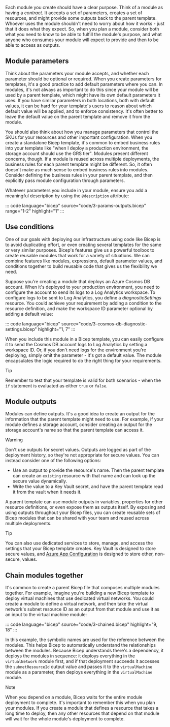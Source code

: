 Each module you create should have a clear purpose. Think of a module as having a *contract*. It accepts a set of parameters, creates a set of resources, and might provide some outputs back to the parent template. Whoever uses the module shouldn't need to worry about how it works - just that it does what they expect. So, when you plan a module, consider both what you need to know to be able to fulfill the module's purpose, and what anyone who consumes your module will expect to provide and then to be able to access as outputs.

## Module parameters

Think about the parameters your module accepts, and whether each parameter should be optional or required. When you create parameters for templates, it's a good practice to add default parameters where you can. In modules, it's not always as important to do this since your module will be used by a parent template, which might have its own default parameters it uses. If you have similar parameters in both locations, both with default values, it can be hard for your template's users to reason about which default value will be applied, and to enforce consistency. It's often better to leave the default value on the parent template and remove it from the module.

You should also think about how you manage parameters that control the SKUs for your resources and other important configuration. When you create a standalone Bicep template, it's common to embed business rules into your template like "when I deploy a production environment, the storage account should use the GRS tier". Modules present different concerns, though. If a module is reused across multiple deployments, the business rules for each parent template might be different. So, it often doesn't make as much sense to embed business rules into modules. Consider defining the business rules in your parent template, and then explicitly pass module configuration through parameters.

Whatever parameters you include in your module, ensure you add a meaningful description by using the `@description` attribute:

::: code language="bicep" source="code/3-params-outputs.bicep" range="1-2" highlight="1" :::

## Use conditions

One of our goals with deploying our infrastructure using code like Bicep is to avoid duplicating effort, or even creating several templates for the same or very similar purposes. Bicep's features give us a powerful toolbox to create reusable modules that work for a variety of situations. We can combine features like modules, expressions, default parameter values, and conditions together to build reusable code that gives us the flexibility we need.

Suppose you're creating a module that deploys an Azure Cosmos DB account. When it's deployed to your production environment, you need to configure the account to send its logs to a Log Analytics workspace. To configure logs to be sent to Log Analytics, you define a *diagnosticSettings* resource. You could achieve your requirement by adding a condition to the resource definition, and make the workspace ID parameter optional by adding a default value:

::: code language="bicep" source="code/3-cosmos-db-diagnostic-settings.bicep" highlight="1, 7" :::

When you include this module in a Bicep template, you can easily configure it to send the Cosmos DB account logs to Log Analytics by setting a workspace ID. Or, if you don't need logs for the environment you're deploying, simply omit the parameter - it's got a default value. The module encapsulates the logic required to do the right thing for your requirements.

> [!TIP]
> Remember to test that your template is valid for both scenarios - when the `if` statement is evaluated as either `true` or `false`.

## Module outputs

Modules can define outputs. It's a good idea to create an output for the information that the parent template might need to use. For example, if your module defines a storage account, consider creating an output for the storage account's name so that the parent template can access it.

> [!WARNING]
> Don't use outputs for secret values. Outputs are logged as part of the deployment history, so they're not appropriate for secure values. You can instead consider one of the following options:
> - Use an output to provide the resource's name. Then the parent template can create an `existing` resource with that name and can look up the secure value dynamically.
> - Write the value to a Key Vault secret, and have the parent template read it from the vault when it needs it.

A parent template can use module outputs in variables, properties for other resource definitions, or even expose them as outputs itself. By exposing and using outputs throughout your Bicep files, you can create reusable sets of Bicep modules that can be shared with your team and reused across multiple deployments. 

> [!TIP]
> You can also use dedicated services to store, manage, and access the settings that your Bicep template creates. Key Vault is designed to store secure values, and [Azure App Configuration](/azure/azure-app-configuration/overview?azure-portal=true) is designed to store other, non-secure, values.

## Chain modules together

It's common to create a parent Bicep file that composes multiple modules together. For example, imagine you're building a new Bicep template to deploy virtual machines that use dedicated virtual networks. You could create a module to define a virtual network, and then take the virtual network's subnet resource ID as an output from that module and use it as an input to the virtual machine module:

::: code language="bicep" source="code/3-chained.bicep" highlight="9, 18" :::

In this example, the symbolic names are used for the reference between the modules. This helps Bicep to automatically understand the relationships between the modules. Because Bicep understands there's a dependency, it deploys the modules in sequence: it deploys everything in the `virtualNetwork` module first, and if that deployment succeeds it accesses the `subnetResourceId` output value and passes it to the `virtualMachine` module as a parameter, then deploys everything in the `virtualMachine` module.

> [!NOTE]
> When you depend on a module, Bicep waits for the entire module deployment to complete. It's important to remember this when you plan your modules. If you create a module that defines a resource that takes a long time to deploy, then any other resources that depend on that module will wait for the whole module's deployment to complete.
